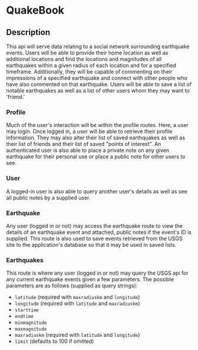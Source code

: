 # QuakeBook

## Description
This api will serve data relating to a social network surrounding earthquake events.  Users will be able to provide their home location as well as additional locations and find the locations and magnitudes of all earthquakes within a given radius of each location and for a specified timeframe.  Additionally, they will be capable of commenting on their impressions of a specified earthquake and connect with other people who have also commented on that earthquake.  Users will be able to save a list of notable earthquakes as well as a list of other users whom they may want to 'friend.'

### Profile

Much of the user's interaction will be within the profile routes.  Here, a user may login. Once logged in, a user will be able to retrieve their profile information.  They may also alter their list of saved earthquakes as well as their list of friends and their list of saved "points of interest".  An authenticated user is also able to place a private note on any given earthquake for their personal use or place a public note for other users to see.  

### User

A logged-in user is also able to query another user's details as well as see all public notes by a supplied user.

### Earthquake

Any user (logged in or not) may access the earthquake route to view the details of an earthquake event and attached, public notes if the event's ID is supplied.  This route is also used to save events retrieved from the USGS site to the application's database so that it may be used in saved lists.

### Earthquakes

This route is where any user (logged in or not) may query the USGS api for any current earthquake events given a few parameters.  The possible parameters are as follows (supplied as query strings):

- `latitude` (required with `maxradiuskm` and `longitude`)
- `longitude` (required with `latitude` and `maxradiuskm`)
- `starttime`
- `endtime`
- `minmagnitude`
- `maxmagnitude`
- `maxradiuskm` (required with `latitude` and `longitude`)
- `limit` (defaults to 100 if omitted)





